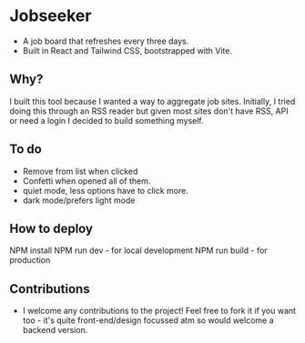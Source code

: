 # Jobseeker

- A job board that refreshes every three days.
- Built in React and Tailwind CSS, bootstrapped with Vite.

## Why?

I built this tool because I wanted a way to aggregate job sites. Initially, I tried doing this through an RSS reader but given most sites don't have RSS, API or need a login I decided to build something myself.

## To do

- Remove from list when clicked
- Confetti when opened all of them.
- quiet mode, less options have to click more.
- dark mode/prefers light mode

## How to deploy

NPM install
NPM run dev - for local development
NPM run build - for production

## Contributions

- I welcome any contributions to the project! Feel free to fork it if you want too - it's quite front-end/design focussed atm so would welcome a backend version.
